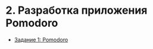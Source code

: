 # 2. Разработка приложения Pomodoro

* [Задание 1: Pomodoro](https://github.com/v-mgrgt/Netology/tree/main/BasicsJavaProgramming/pomodoroApp/homework_2)
